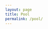 ```yaml
---
layout: page
title: Pool
permalink: /pool/
---
```


<script>

var characters = {
	count: 0,
	appear: function(menu) {
		// select a geometric char from array
		// var menu = ['•','◊','∆'];

		// select random integer from 0-2
		var dart = new Random();
		dart = Math.floor(dart* menu.length );
		var character = menu[dart];

		var idName = 'char-' + this.count++;
		// insert at the beginning of the body element
		$('LIb22').prepend('<span class="character" id="' + idName+ '">'  + character + '</span>');
		// style it with css?
	},
	disappear: function() {
		$('.character').hide();
	},
	move: function(destX, destY, count) {
		var whichChar = Math.floor(Math.random()*characters.count);
		alert(characters.count);
		$('.character').animate(
			{ top: destY, left: destX },
		  	3000
		);
	},
	// characters.newColor(blue);
	// change the characters to a random color, using hsl values
	newColor: function get_random_color() {
	    var color = "";
		    for(var i = 0; i < 3; i++) {
		        var sub = Math.floor(Math.random() * 256).toString(16);
		        color += (sub.length == 1 ? "0" + sub : sub);
		    }
		    return "#" + color;
		}


	}
};

characters.appear(['•','◊','∆']);
$('body').click( function(event) {
	alert(event.pageX);
	alert(event.pageY);
	characters.move(event.pageX, event.pageY, characters.count)
});

</script>



<style>
.character {
	position: absolute;
	font-size: 60px;
}
</style>


